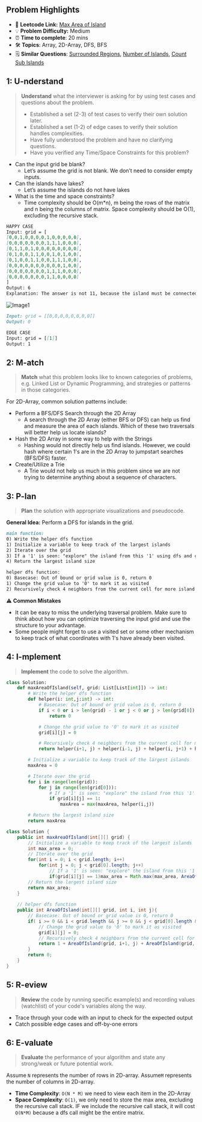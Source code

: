## Problem Highlights

* 🔗 **Leetcode Link:** [Max Area of Island](https://leetcode.com/problems/max-area-of-island/) 
* 💡 **Problem Difficulty:** Medium
* ⏰ **Time to complete**: 20 mins
* 🛠️ **Topics**: Array, 2D-Array, DFS, BFS
* 🗒️ **Similar Questions**: [Surrounded Regions](https://leetcode.com/problems/surrounded-regions/), [Number of Islands](https://leetcode.com/problems/number-of-islands/), [Count Sub Islands](https://leetcode.com/problems/count-sub-islands/)
    
## 1: U-nderstand
 
> **Understand** what the interviewer is asking for by using test cases and questions about the problem.
> 
> - Established a set (2-3) of test cases to verify their own solution later.
> - Established a set (1-2) of edge cases to verify their solution handles complexities.
> - Have fully understood the problem and have no clarifying questions.
> - Have you verified any Time/Space Constraints for this problem?

- Can the input grid be blank?
    - Let’s assume the grid is not blank. We don’t need to consider empty inputs.
- Can the islands have lakes?
    - Let’s assume the islands do not have lakes
- What is the time and space constraints?
    - Time complexity should be O(m*n), m being the rows of the matrix and n being the columns of matrix. Space complexity should be O(1), excluding the recursive stack.


```markdown
HAPPY CASE
Input: grid = [
[0,0,1,0,0,0,0,1,0,0,0,0,0],
[0,0,0,0,0,0,0,1,1,1,0,0,0],
[0,1,1,0,1,0,0,0,0,0,0,0,0],
[0,1,0,0,1,1,0,0,1,0,1,0,0],
[0,1,0,0,1,1,0,0,1,1,1,0,0],
[0,0,0,0,0,0,0,0,0,0,1,0,0],
[0,0,0,0,0,0,0,1,1,1,0,0,0],
[0,0,0,0,0,0,0,1,1,0,0,0,0]
]
Output: 6
Explanation: The answer is not 11, because the island must be connected 4-directionally.
```
![Image1](https://assets.leetcode.com/uploads/2021/05/01/maxarea1-grid.jpg)
```markdown
Input: grid = [[0,0,0,0,0,0,0,0]]
Output: 0

EDGE CASE
Input: grid = [[1]]
Output: 1

```   
    
## 2: M-atch

> **Match** what this problem looks like to known categories of problems, e.g. Linked List or Dynamic Programming, and strategies or patterns in those categories.

For 2D-Array, common solution patterns include:

- Perform a BFS/DFS Search through the 2D Array
    - A search through the 2D Array (either BFS or DFS) can help us find and measure the area of each islands. Which of these two traversals will better help us locate islands?
- Hash the 2D Array in some way to help with the Strings
    - Hashing would not directly help us find islands. However, we could hash where certain 1's are in the 2D Array to jumpstart searches (BFS/DFS) faster.
- Create/Utilize a Trie
    - A Trie would not help us much in this problem since we are not trying to determine anything about a sequence of characters.



## 3: P-lan

> **Plan** the solution with appropriate visualizations and pseudocode.

**General Idea:** Perform a DFS for islands in the grid.

```markdown
main function:
0) Write the helper dfs function
1) Initialize a variable to keep track of the largest islands
2) Iterate over the grid
3) If a '1' is seen: "explore" the island from this '1' using dfs and check size against previously recorded max area
4) Return the largest island size

helper dfs function:
0) Basecase: Out of bound or grid value is 0, return 0
1) Change the grid value to '0' to mark it as visited
2) Recursively check 4 neighbors from the current cell for more island cells (1's) and tack on 1 to account for this square
```

⚠️ **Common Mistakes**
* It can be easy to miss the underlying traversal problem. Make sure to think about how you can optimize traversing the input grid and use the structure to your advantage.
* Some people might forget to use a visited set or some other mechanism to keep track of what coordinates with 1's have already been visited.

## 4: I-mplement

> **Implement** the code to solve the algorithm.

```python
class Solution:
    def maxAreaOfIsland(self, grid: List[List[int]]) -> int:
        # Write the helper dfs function
        def helper(i: int,j:int) -> int:
            # Basecase: Out of bound or grid value is 0, return 0
            if i < 0 or i > len(grid) - 1 or j < 0 or j > len(grid[0]) - 1 or grid[i][j] == 0:
                return 0

            # Change the grid value to '0' to mark it as visited
            grid[i][j] = 0

            # Recursively check 4 neighbors from the current cell for more island cells (1's) and tack on 1 to account for this square
            return helper(i+1, j) + helper(i-1, j) + helper(i, j+1) + helper(i, j-1) + 1

        # Initialize a variable to keep track of the largest islands
        maxArea = 0 

        # Iterate over the grid
        for i in range(len(grid)):
            for j in range(len(grid[0])):
                # If a '1' is seen: "explore" the island from this '1' using dfs and check size against previously recorded max area
                if grid[i][j] == 1:
                    maxArea = max(maxArea, helper(i,j))

        # Return the largest island size
        return maxArea
```
```java
class Solution {
    public int maxAreaOfIsland(int[][] grid) {
        // Initialize a variable to keep track of the largest islands
        int max_area = 0;
        // Iterate over the grid
        for(int i = 0; i < grid.length; i++)
            for(int j = 0; j < grid[0].length; j++)
                // If a '1' is seen: "explore" the island from this '1' using dfs and check size against previously recorded max area
                if(grid[i][j] == 1)max_area = Math.max(max_area, AreaOfIsland(grid, i, j));
        // Return the largest island size
        return max_area;
    }
    
    // helper dfs function
    public int AreaOfIsland(int[][] grid, int i, int j){
        // Basecase: Out of bound or grid value is 0, return 0
        if( i >= 0 && i < grid.length && j >= 0 && j < grid[0].length && grid[i][j] == 1){
            // Change the grid value to '0' to mark it as visited
            grid[i][j] = 0;
            // Recursively check 4 neighbors from the current cell for more island cells (1's) and tack on 1 to account for this square
            return 1 + AreaOfIsland(grid, i+1, j) + AreaOfIsland(grid, i-1, j) + AreaOfIsland(grid, i, j-1) + AreaOfIsland(grid, i, j+1);
        }
        return 0;
    }
}
```

## 5: R-eview

> **Review** the code by running specific example(s) and recording values (watchlist) of your code's variables along the way.

- Trace through your code with an input to check for the expected output
- Catch possible edge cases and off-by-one errors

## 6: E-valuate

> **Evaluate** the performance of your algorithm and state any strong/weak or future potential work.

Assume `N` represents the number of rows in 2D-array.
Assume`M` represents the number of columns in 2D-array.


* **Time Complexity**: `O(N * M)` we need to view each item in the 2D-Array
* **Space Complexity**: `O(1)`, we only need to store the max area, excluding the recursive call stack. IF we include the recursive call stack, it will cost `O(N*M)` because a dfs call might be the entire matrix. 
